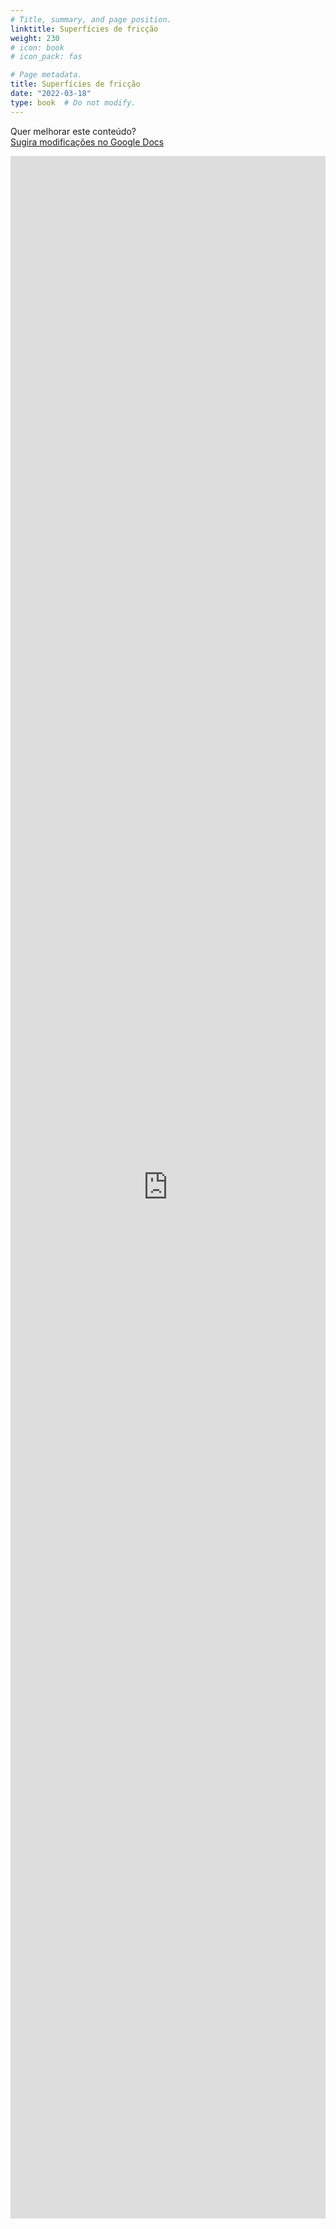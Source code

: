 ```yaml
---
# Title, summary, and page position.
linktitle: Superfícies de fricção
weight: 230
# icon: book
# icon_pack: fas

# Page metadata.
title: Superfícies de fricção
date: "2022-03-18"
type: book  # Do not modify.
---
```


Quer melhorar este conteúdo?<br>
[<i class="fa fa-edit" aria-hidden="true"></i> Sugira modificações no Google Docs][edit]

[edit]: https://docs.google.com/document/d/1wIML3oq7hggQeWeyDJLVhYwTrnQCk-k4u54jTcbioxM/edit?usp=sharing

<iframe frameborder="0" style="width: 100%; height: 3300px" src="https://docs.google.com/document/d/e/2PACX-1vRiJNJab72nEQhEfhBuCzY33i0LbgVpAjgpEFu3Jv9W8-7Lj0bQi3NU27cjzsYXRE9SiOZyw__TubLu/pub?embedded=true"></iframe>
